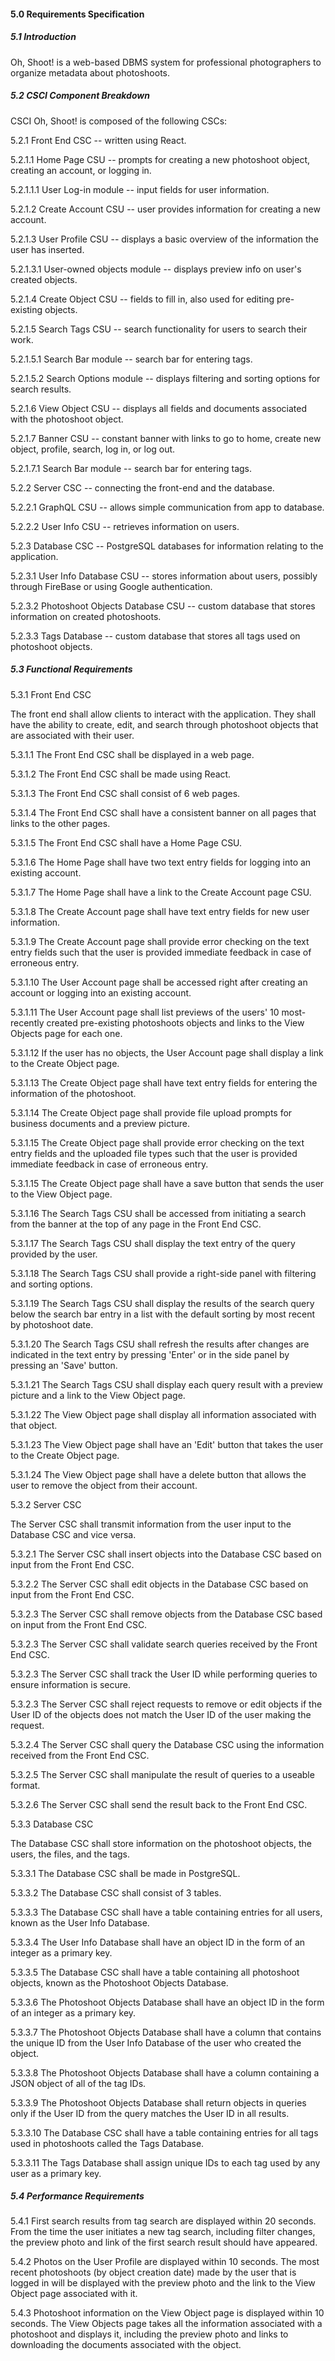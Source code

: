 #### 5.0 Requirements Specification

##### 5.1 Introduction

Oh, Shoot! is a web-based DBMS system for professional photographers to organize metadata about photoshoots.

##### 5.2 CSCI Component Breakdown

CSCI Oh, Shoot! is composed of the following CSCs:

5.2.1 Front End CSC -- written using React.

  5.2.1.1 Home Page CSU -- prompts for creating a new photoshoot object, creating an account, or logging in.

  5.2.1.1.1 User Log-in module -- input fields for user information.

  5.2.1.2 Create Account CSU -- user provides information for creating a new account.

  5.2.1.3 User Profile CSU -- displays a basic overview of the information the user has inserted.

  5.2.1.3.1 User-owned objects module -- displays preview info on user's created objects.

  5.2.1.4 Create Object CSU -- fields to fill in, also used for editing pre-existing objects.

  5.2.1.5 Search Tags CSU -- search functionality for users to search their work.  

  5.2.1.5.1 Search Bar module -- search bar for entering tags.

  5.2.1.5.2 Search Options module -- displays filtering and sorting options for search results.

  5.2.1.6 View Object CSU -- displays all fields and documents associated with the photoshoot object.

  5.2.1.7 Banner CSU -- constant banner with links to go to home, create new object, profile, search, log in, or log out.

  5.2.1.7.1 Search Bar module -- search bar for entering tags.

5.2.2 Server CSC -- connecting the front-end and the database.

  5.2.2.1 GraphQL CSU -- allows simple communication from app to database.

  5.2.2.2 User Info CSU -- retrieves information on users.  

5.2.3 Database CSC -- PostgreSQL databases for information relating to the application.

  5.2.3.1 User Info Database CSU -- stores information about users, possibly through FireBase or using Google authentication.

  5.2.3.2 Photoshoot Objects Database CSU -- custom database that stores information on created photoshoots.

  5.2.3.3 Tags Database -- custom database that stores all tags used on photoshoot objects.

##### 5.3 Functional Requirements

5.3.1 Front End CSC

The front end shall allow clients to interact with the application. They shall have the ability to create, edit, and search through photoshoot objects that are associated with their user.

  5.3.1.1 The Front End CSC shall be displayed in a web page.

  5.3.1.2 The Front End CSC shall be made using React.

  5.3.1.3 The Front End CSC shall consist of 6 web pages.

  5.3.1.4 The Front End CSC shall have a consistent banner on all pages that links to the other pages.

  5.3.1.5 The Front End CSC shall have a Home Page CSU.

  5.3.1.6 The Home Page shall have two text entry fields for logging into an existing account.

  5.3.1.7 The Home Page shall have a link to the Create Account page CSU.

  5.3.1.8 The Create Account page shall have text entry fields for new user information.

  5.3.1.9 The Create Account page shall provide error checking on the text entry fields such that the user is provided immediate feedback in case of erroneous entry.

  5.3.1.10 The User Account page shall be accessed right after creating an account or logging into an existing account.

  5.3.1.11 The User Account page shall list previews of the users' 10 most-recently created pre-existing photoshoots objects and links to the View Objects page for each one.

  5.3.1.12 If the user has no objects, the User Account page shall display a link to the Create Object page.

  5.3.1.13 The Create Object page shall have text entry fields for entering the information of the photoshoot.

  5.3.1.14 The Create Object page shall provide file upload prompts for business documents and a preview picture.

  5.3.1.15 The Create Object page shall provide error checking on the text entry fields and the uploaded file types such that the user is provided immediate feedback in case of erroneous entry.

  5.3.1.15 The Create Object page shall have a save button that sends the user to the View Object page.

  5.3.1.16 The Search Tags CSU shall be accessed from initiating a search from the banner at the top of any page in the Front End CSC.

  5.3.1.17 The Search Tags CSU shall display the text entry of the query provided by the user.

  5.3.1.18 The Search Tags CSU shall provide a right-side panel with filtering and sorting options.

  5.3.1.19 The Search Tags CSU shall display the results of the search query below the search bar entry in a list with the default sorting by most recent by photoshoot date.

  5.3.1.20 The Search Tags CSU shall refresh the results after changes are indicated in the text entry by pressing 'Enter' or in the side panel by pressing an 'Save' button.

  5.3.1.21 The Search Tags CSU shall display each query result with a preview picture and a link to the View Object page.

  5.3.1.22 The View Object page shall display all information associated with that object.

  5.3.1.23 The View Object page shall have an 'Edit' button that takes the user to the Create Object page.

  5.3.1.24 The View Object page shall have a delete button that allows the user to remove the object from their account.

5.3.2 Server CSC

The Server CSC shall transmit information from the user input to the Database CSC and vice versa.

  5.3.2.1 The Server CSC shall insert objects into the Database CSC based on input from the Front End CSC.

  5.3.2.2 The Server CSC shall edit objects in the Database CSC based on input from the Front End CSC.

  5.3.2.3 The Server CSC shall remove objects from the Database CSC based on input from the Front End CSC.

  5.3.2.3 The Server CSC shall validate search queries received by the Front End CSC.

  5.3.2.3 The Server CSC shall track the User ID while performing queries to ensure information is secure.

  5.3.2.3 The Server CSC shall reject requests to remove or edit objects if the User ID of the objects does not match the User ID of the user making the request.

  5.3.2.4 The Server CSC shall query the Database CSC using the information received from the Front End CSC.

  5.3.2.5 The Server CSC shall manipulate the result of queries to a useable format.

  5.3.2.6 The Server CSC shall send the result back to the Front End CSC.

5.3.3 Database CSC

The Database CSC shall store information on the photoshoot objects, the users, the files, and the tags.

  5.3.3.1 The Database CSC shall be made in PostgreSQL.

  5.3.3.2 The Database CSC shall consist of 3 tables.

  5.3.3.3 The Database CSC shall have a table containing entries for all users, known as the User Info Database.

  5.3.3.4 The User Info Database shall have an object ID in the form of an integer as a primary key.

  5.3.3.5 The Database CSC shall have a table containing all photoshoot objects, known as the Photoshoot Objects Database.

  5.3.3.6 The Photoshoot Objects Database shall have an object ID in the form of an integer as a primary key.

  5.3.3.7 The Photoshoot Objects Database shall have a column that contains the unique ID from the User Info Database of the user who created the object.

  5.3.3.8 The Photoshoot Objects Database shall have a column containing a JSON object of all of the tag IDs.

  5.3.3.9 The Photoshoot Objects Database shall return objects in queries only if the User ID from the query matches the User ID in all results.

  5.3.3.10 The Database CSC shall have a table containing entries for all tags used in photoshoots called the Tags Database.  

  5.3.3.11 The Tags Database shall assign unique IDs to each tag used by any user as a primary key.

##### 5.4 Performance Requirements

5.4.1 First search results from tag search are displayed within 20 seconds.
From the time the user initiates a new tag search, including filter changes, the preview photo and link of the first search result should have appeared.

5.4.2 Photos on the User Profile are displayed within 10 seconds.
The most recent photoshoots (by object creation date) made by the user that is logged in will be displayed with the preview photo and the link to the View Object page associated with it.  

5.4.3 Photoshoot information on the View Object page is displayed within 10 seconds.
The View Objects page takes all the information associated with a photoshoot and displays it, including the preview photo and links to downloading the documents associated with the object.

#####  
